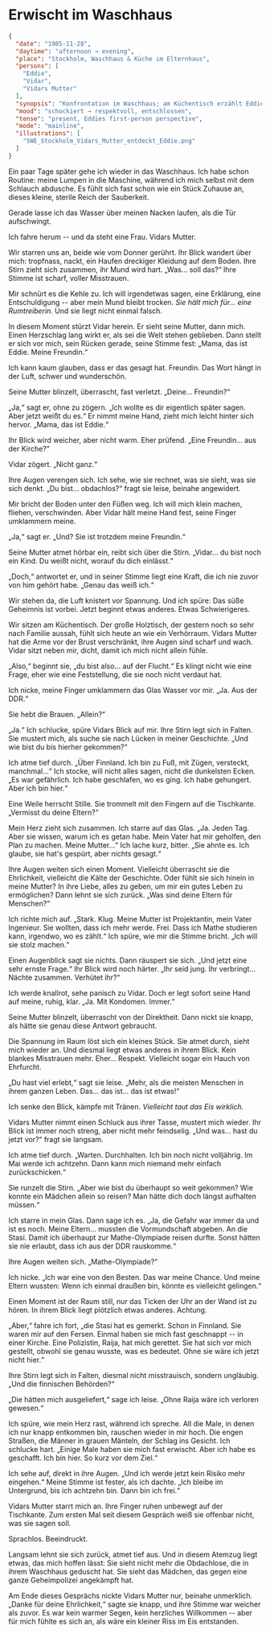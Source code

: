 # Erwischt im Waschhaus

```json
{
  "date": "1985-11-28",
  "daytime": "afternoon → evening",
  "place": "Stockholm, Waschhaus & Küche im Elternhaus",
  "persons": [
    "Eddie",
    "Vidar",
    "Vidars Mutter"
  ],
  "synopsis": "Konfrontation im Waschhaus; am Küchentisch erzählt Eddie von Flucht, IMO, Raija; Beschluss: im Untergrund bleiben, bis sie volljährig ist.",
  "mood": "schockiert → respektvoll, entschlossen",
  "tense": "present, Eddies first-person perspective",
  "mode": "mainline",
  "illustrations": [
    "SWE_Stockholm_Vidars_Mutter_entdeckt_Eddie.png"
  ]
}
```

Ein paar Tage später gehe ich wieder in das Waschhaus. Ich habe schon Routine:
meine Lumpen in die Maschine, während ich mich selbst mit dem Schlauch abdusche.
Es fühlt sich fast schon wie ein Stück Zuhause an, dieses kleine, sterile Reich
der Sauberkeit.

Gerade lasse ich das Wasser über meinen Nacken laufen, als die Tür aufschwingt.

Ich fahre herum -- und da steht eine Frau. Vidars Mutter.

Wir starren uns an, beide wie vom Donner gerührt. Ihr Blick wandert über mich:
tropfnass, nackt, ein Haufen dreckiger Kleidung auf dem Boden. Ihre Stirn zieht
sich zusammen, ihr Mund wird hart. „Was… soll das?“ Ihre Stimme ist scharf,
voller Misstrauen.

Mir schnürt es die Kehle zu. Ich will irgendetwas sagen, eine Erklärung, eine
Entschuldigung -- aber mein Mund bleibt trocken. *Sie hält mich für… eine
Rumtreiberin.* Und sie liegt nicht einmal falsch.

In diesem Moment stürzt Vidar herein. Er sieht seine Mutter, dann mich. Einen
Herzschlag lang wirkt er, als sei die Welt stehen geblieben. Dann stellt er sich
vor mich, sein Rücken gerade, seine Stimme fest: „Mama, das ist Eddie. Meine
Freundin.“

Ich kann kaum glauben, dass er das gesagt hat. Freundin. Das Wort hängt in der
Luft, schwer und wunderschön.

Seine Mutter blinzelt, überrascht, fast verletzt. „Deine… Freundin?“

„Ja,“ sagt er, ohne zu zögern. „Ich wollte es dir eigentlich später sagen. Aber
jetzt weißt du es.“ Er nimmt meine Hand, zieht mich leicht hinter sich hervor.
„Mama, das ist Eddie.“

Ihr Blick wird weicher, aber nicht warm. Eher prüfend. „Eine Freundin… aus der
Kirche?“

Vidar zögert. „Nicht ganz.“

Ihre Augen verengen sich. Ich sehe, wie sie rechnet, was sie sieht, was sie sich
denkt. „Du bist… obdachlos?“ fragt sie leise, beinahe angewidert.

Mir bricht der Boden unter den Füßen weg. Ich will mich klein machen, fliehen,
verschwinden. Aber Vidar hält meine Hand fest, seine Finger umklammern meine.

„Ja,“ sagt er. „Und? Sie ist trotzdem meine Freundin.“

Seine Mutter atmet hörbar ein, reibt sich über die Stirn. „Vidar… du bist noch
ein Kind. Du weißt nicht, worauf du dich einlässt.“

„Doch,“ antwortet er, und in seiner Stimme liegt eine Kraft, die ich nie zuvor
von him gehört habe. „Genau das weiß ich.“

Wir stehen da, die Luft knistert vor Spannung. Und ich spüre: Das süße Geheimnis
ist vorbei. Jetzt beginnt etwas anderes. Etwas Schwierigeres.

Wir sitzen am Küchentisch. Der große Holztisch, der gestern noch so sehr nach
Familie aussah, fühlt sich heute an wie ein Verhörraum. Vidars Mutter hat die
Arme vor der Brust verschränkt, ihre Augen sind scharf und wach. Vidar sitzt
neben mir, dicht, damit ich mich nicht allein fühle.

„Also,“ beginnt sie, „du bist also… auf der Flucht.“ Es klingt nicht wie eine
Frage, eher wie eine Feststellung, die sie noch nicht verdaut hat.

Ich nicke, meine Finger umklammern das Glas Wasser vor mir. „Ja. Aus der DDR.“

Sie hebt die Brauen. „Allein?“

„Ja.“ Ich schlucke, spüre Vidars Blick auf mir. Ihre Stirn legt sich in Falten.
Sie mustert mich, als suche sie nach Lücken in meiner Geschichte. „Und wie bist
du bis hierher gekommen?“

Ich atme tief durch. „Über Finnland. Ich bin zu Fuß, mit Zügen, versteckt,
manchmal…“ Ich stocke, will nicht alles sagen, nicht die dunkelsten Ecken. „Es
war gefährlich. Ich habe geschlafen, wo es ging. Ich habe gehungert. Aber ich
bin hier.“

Eine Weile herrscht Stille. Sie trommelt mit den Fingern auf die Tischkante.
„Vermisst du deine Eltern?“

Mein Herz zieht sich zusammen. Ich starre auf das Glas. „Ja. Jeden Tag. Aber sie
wissen, warum ich es getan habe. Mein Vater hat mir geholfen, den Plan zu
machen. Meine Mutter…“ Ich lache kurz, bitter. „Sie ahnte es. Ich glaube, sie
hat's gespürt, aber nichts gesagt.“

Ihre Augen weiten sich einen Moment. Vielleicht überrascht sie die Ehrlichkeit,
vielleicht die Kälte der Geschichte. Oder fühlt sie sich hinein in meine Mutter?
In ihre Liebe, alles zu geben, um mir ein gutes Leben zu ermöglichen? Dann lehnt
sie sich zurück. „Was sind deine Eltern für Menschen?“

Ich richte mich auf. „Stark. Klug. Meine Mutter ist Projektantin, mein Vater
Ingenieur. Sie wollten, dass ich mehr werde. Frei. Dass ich Mathe studieren
kann, irgendwo, wo es zählt.“ Ich spüre, wie mir die Stimme bricht. „Ich will
sie stolz machen.“

Einen Augenblick sagt sie nichts. Dann räuspert sie sich. „Und jetzt eine sehr
ernste Frage.“ Ihr Blick wird noch härter. „Ihr seid jung. Ihr verbringt… Nächte
zusammen. Verhütet ihr?“

Ich werde knallrot, sehe panisch zu Vidar. Doch er legt sofort seine Hand auf
meine, ruhig, klar. „Ja. Mit Kondomen. Immer.“

Seine Mutter blinzelt, überrascht von der Direktheit. Dann nickt sie knapp, als
hätte sie genau diese Antwort gebraucht.

Die Spannung im Raum löst sich ein kleines Stück. Sie atmet durch, sieht mich
wieder an. Und diesmal liegt etwas anderes in ihrem Blick. Kein blankes
Misstrauen mehr. Eher… Respekt. Vielleicht sogar ein Hauch von Ehrfurcht.

„Du hast viel erlebt,“ sagt sie leise. „Mehr, als die meisten Menschen in ihrem
ganzen Leben. Das… das ist… das ist etwas!“

Ich senke den Blick, kämpfe mit Tränen. *Vielleicht taut das Eis wirklich.*

Vidars Mutter nimmt einen Schluck aus ihrer Tasse, mustert mich wieder. Ihr
Blick ist immer noch streng, aber nicht mehr feindselig. „Und was… hast du jetzt
vor?“ fragt sie langsam.

Ich atme tief durch. „Warten. Durchhalten. Ich bin noch nicht volljährig. Im Mai
werde ich achtzehn. Dann kann mich niemand mehr einfach zurückschicken.“

Sie runzelt die Stirn. „Aber wie bist du überhaupt so weit gekommen? Wie konnte
ein Mädchen allein so reisen? Man hätte dich doch längst aufhalten müssen.“

Ich starre in mein Glas. Dann sage ich es. „Ja, die Gefahr war immer da und ist
es noch. Meine Eltern… mussten die Vormundschaft abgeben. An die Stasi. Damit
ich überhaupt zur Mathe-Olympiade reisen durfte. Sonst hätten sie nie erlaubt,
dass ich aus der DDR rauskomme.“

Ihre Augen weiten sich. „Mathe-Olympiade?“

Ich nicke. „Ich war eine von den Besten. Das war meine Chance. Und meine Eltern
wussten: Wenn ich einmal draußen bin, könnte es vielleicht gelingen.“

Einen Moment ist der Raum still, nur das Ticken der Uhr an der Wand ist zu
hören. In ihrem Blick liegt plötzlich etwas anderes. Achtung.

„Aber,“ fahre ich fort, „die Stasi hat es gemerkt. Schon in Finnland. Sie waren
mir auf den Fersen. Einmal haben sie mich fast geschnappt -- in einer Kirche.
Eine Polizistin, Raija, hat mich gerettet. Sie hat sich vor mich gestellt,
obwohl sie genau wusste, was es bedeutet. Ohne sie wäre ich jetzt nicht hier.“

Ihre Stirn legt sich in Falten, diesmal nicht misstrauisch, sondern ungläubig.
„Und die finnischen Behörden?“

„Die hätten mich ausgeliefert,“ sage ich leise. „Ohne Raija wäre ich verloren
gewesen.“

Ich spüre, wie mein Herz rast, während ich spreche. All die Male, in denen ich
nur knapp entkommen bin, rauschen wieder in mir hoch. Die engen Straßen, die
Männer in grauen Mänteln, der Schlag ins Gesicht. Ich schlucke hart. „Einige
Male haben sie mich fast erwischt. Aber ich habe es geschafft. Ich bin hier. So
kurz vor dem Ziel.“

Ich sehe auf, direkt in ihre Augen. „Und ich werde jetzt kein Risiko mehr
eingehen.“ Meine Stimme ist fester, als ich dachte. „Ich bleibe im Untergrund,
bis ich achtzehn bin. Dann bin ich frei.“

Vidars Mutter starrt mich an. Ihre Finger ruhen unbewegt auf der Tischkante. Zum
ersten Mal seit diesem Gespräch weiß sie offenbar nicht, was sie sagen soll.

Sprachlos. Beeindruckt.

Langsam lehnt sie sich zurück, atmet tief aus. Und in diesem Atemzug liegt
etwas, das mich hoffen lässt: Sie sieht nicht mehr die Obdachlose, die in ihrem
Waschhaus geduscht hat. Sie sieht das Mädchen, das gegen eine ganze
Geheimpolizei angekämpft hat.

Am Ende dieses Gesprächs nickte Vidars Mutter nur, beinahe unmerklich. „Danke
für deine Ehrlichkeit,“ sagte sie knapp, und ihre Stimme war weicher als zuvor.
Es war kein warmer Segen, kein herzliches Willkommen -- aber für mich fühlte es
sich an, als wäre ein kleiner Riss im Eis entstanden.
